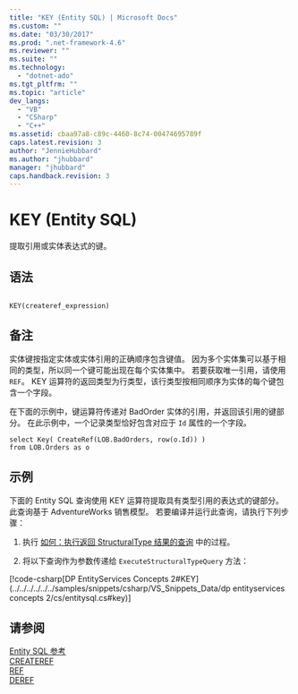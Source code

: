 ```yaml
---
title: "KEY (Entity SQL) | Microsoft Docs"
ms.custom: ""
ms.date: "03/30/2017"
ms.prod: ".net-framework-4.6"
ms.reviewer: ""
ms.suite: ""
ms.technology: 
  - "dotnet-ado"
ms.tgt_pltfrm: ""
ms.topic: "article"
dev_langs: 
  - "VB"
  - "CSharp"
  - "C++"
ms.assetid: cbaa97a8-c89c-4460-8c74-00474695789f
caps.latest.revision: 3
author: "JennieHubbard"
ms.author: "jhubbard"
manager: "jhubbard"
caps.handback.revision: 3
---
```

# KEY (Entity SQL)
提取引用或实体表达式的键。  
  
## 语法  
  
```  
  
KEY(createref_expression)  
```  
  
## 备注  
 实体键按指定实体或实体引用的正确顺序包含键值。 因为多个实体集可以基于相同的类型，所以同一个键可能出现在每个实体集中。 若要获取唯一引用，请使用 `REF`。 KEY 运算符的返回类型为行类型，该行类型按相同顺序为实体的每个键包含一个字段。  
  
 在下面的示例中，键运算符传递对 BadOrder 实体的引用，并返回该引用的键部分。 在此示例中，一个记录类型恰好包含对应于 `Id` 属性的一个字段。  
  
```  
select Key( CreateRef(LOB.BadOrders, row(o.Id)) )   
from LOB.Orders as o  
```  
  
## 示例  
 下面的 Entity SQL 查询使用 KEY 运算符提取具有类型引用的表达式的键部分。 此查询基于 AdventureWorks 销售模型。 若要编译并运行此查询，请执行下列步骤：  
  
1.  执行 [如何：执行返回 StructuralType 结果的查询](../../../../../../docs/framework/data/adonet/ef/how-to-execute-a-query-that-returns-structuraltype-results.md) 中的过程。  
  
2.  将以下查询作为参数传递给 `ExecuteStructuralTypeQuery` 方法：  
  
 [!code-csharp[DP EntityServices Concepts 2#KEY](../../../../../../samples/snippets/csharp/VS_Snippets_Data/dp entityservices concepts 2/cs/entitysql.cs#key)]  
  
## 请参阅  
 [Entity SQL 参考](../../../../../../docs/framework/data/adonet/ef/language-reference/entity-sql-reference.md)   
 [CREATEREF](../../../../../../docs/framework/data/adonet/ef/language-reference/createref-entity-sql.md)   
 [REF](../../../../../../docs/framework/data/adonet/ef/language-reference/ref-entity-sql.md)   
 [DEREF](../../../../../../docs/framework/data/adonet/ef/language-reference/deref-entity-sql.md)